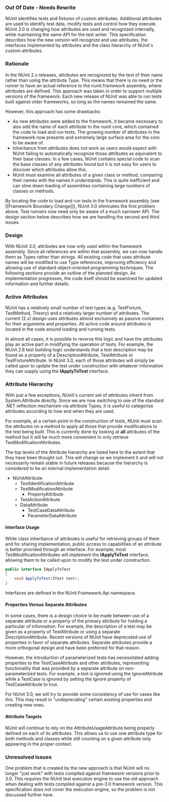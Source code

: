 ### Out Of Date - Needs Rewrite
NUnit identifies tests and fixtures of custom attributes. Additional attributes
are used to identify test data, modify tests and control how they execute.
NUnit 3.0 is changing how attributes are used and recognized internally, while
maintaining the same API for the test writer. This specification describes how
the new version will recognize and use attributes, the interfaces implemented
by attributes and the class hierarchy of NUnit's custom attributes.

### Rationale

In the NUnit 2.x releases, attributes are recognized by the text of their name
rather than using the attribute Type. This means that there is no need or the
runner to have an actual reference to the nunit.framework assembly, where 
attributes are defined. This approach was taken in order to support multiple
versions of the framework. Each new release of NUnit was able to run tests
built against older frameworks, so long as the names remained the same.

However, this approach has some drawbacks:

  * As new attributes were added to the framework, it became necessary to also add the name of each attribute to the nunit core, which contained the code to load and run tests. The growing number of attributes in the framework now presents and extremely large surface area for the core to be aware of.
  * Inheritance from attributes does not work as users would expect with NUnit failing to automatically recognize those attributes as equivalent to their base classes. In a few cases, NUnit contains special code to scan the base classes of any attributes found but it is not easy for users to discover which attributes allow this.
  * NUnit must examine all attributes of a given class or method, comparing their names with the names it understands. This is quite inefficient and can slow down loading of assemblies containing large numbers of classes or methods.

By locating the code to load and run tests in the framework assembly (see [[Framework Boundary Change]]), NUnit 3.0 eliminates the first problem above. Test runners now need only be aware of a much narrower API. The design section below describes how we are handling the second and third issues.

### Design

With NUnit 3.0, attributes are now only used within the framework assembly. Since all references are within that assembly, we can now handle them as Types rather than strings. All existing code that uses attribute names will be modified to use Type references, improving efficiency and allowing use of standard object-oriented programming techniques. The following sections provide an outline of the planned design. As implementation progresses, the code itself should be examined for updated information and further details.

### Active Attributes

NUnit has a relatively small number of test types (e.g. TestFixture, TestMethod, Theory) and a relatively larger number of attributes. The current (2.x) design uses attributes almost exclusively as passive containers for their arguments and properties. All active code around attributes is located in the code around loading and running tests.

In almost all cases, it is possible to reverse this logic and have the attributes play an active part in modifying the operation of tests. For example, the NUnit 2.6 test building logic understands that a test description may be found as a property of a DescriptionAttribute, TestAttribute or TestFixtureAttribute. In NUnit 3.0, each of those attributes will simply be called upon to update the test under construction with whatever information they can supply using the **IApplyToTest** interface.

### Attribute Hierarchy

With just a few exceptions, NUnit's current set of attributes inherit from System.Attribute directly. Since we are now switching to use of the standard .NET reflection mechanism via
attribute Types, it is useful to categorize attributes according to how and when they are used.

For example, at a certain point in the construction of tests, NUnit must scan the attributes on a method to apply all those that provide modifications to the test being built. This is currently done by looking at **all** attributes of the method but it will be much more convenient to only retrieve TestModificationAttributes.

The top levels of the Attribute hierarchy are listed here to the extent that they have been thought out. This will change as we implement it and will not necessarily remain stable in future releases because the hierarchy is considered to be an internal implementation detail.

  * NUnitAttribute
    * TestIdentificationAttribute
    * TestModificationAttribute
      * PropertyAttribute
    * TestActionAttribute
    * DataAttribute
      * TestCaseDataAttribute
      * ParameterDataAttribute 

#### Interface Usage

While class inheritance of attributes is useful for retrieving groups of them and for sharing implementation, public access to capabilities of an attribute is better provided through an interface. For example, most TestModificationAttributes will implement the **IApplyToTest** interface, allowing them to be called upon to modify the test under construction.

```csharp
public interface IApplyToTest
{
    void ApplyToTest(ITest test);
}
```

Interfaces are defined in the NUnit.Framework.Api namespace.

#### Properties Versus Separate Attributes

In some cases, there is a design choice to be made between use of a separate attribute or a property of the primary attribute for holding a particular of information. For example, the description of a test may be given as a property of TestAttribute or using a separate DescriptionAttribute. Recent versions of NUnit have deprecated use of properties in favor of separate attributes. Separate attributes provide a more orthogonal design and have been preferred for that reason.

However, the introduction of parameterized tests has necessitated adding properties to the TestCaseAttribute and other attributes, representing functionality that was provided by a separate attribute on non-parameterized tests. For example, a test is ignored using the IgnoreAttribute while a TestCase is ignored by setting the Ignore property of TestCaseAttribute to true.

For NUnit 3.0, we will try to provide some consistency of use for cases like this. This may result in "undeprecating" certain existing properties and creating new ones.

#### Attribute Targets

NUnit will continue to rely on the AttributeUsageAttribute being properly defined on each of its attributes. This allows us to use one attribute type for both methods and classes while still counting on a given attribute only appearing in the proper context.

### Unresolved Issues

One problem that is created by the new approach is that NUnit will no longer "just work" with
tests compiled against framework versions prior to 3.0. This requires the NUnit test execution engine to use the old approach when dealing with tests compiled against a pre-3.0 framework version. This specification does not cover the execution engine, so the problem is not discussed further here.

